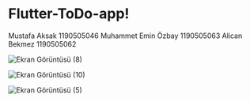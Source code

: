 # Flutter-ToDo-app!

Mustafa Aksak 1190505046
Muhammet Emin Özbay 1190505063
Alican Bekmez 1190505062


![Ekran Görüntüsü (8)](https://user-images.githubusercontent.com/104034505/169715776-5c0c86d8-0f94-45d1-a9ee-00ab5e466196.png)






![Ekran Görüntüsü (10)](https://user-images.githubusercontent.com/104034505/169715779-189c6050-7ba4-4362-82a0-c547c520940c.png)







![Ekran Görüntüsü (5)](https://user-images.githubusercontent.com/104034505/169715786-2e7f5fa6-3b49-48e0-aa1a-8e4b70cf0a20.png)
